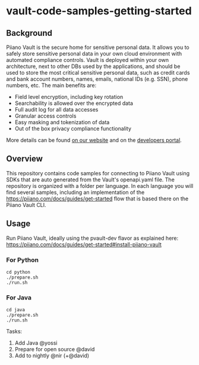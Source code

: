 # vault-code-samples-getting-started
## Background
Piiano Vault is the secure home for sensitive personal data. It allows you to safely store sensitive personal data in your own cloud environment with
automated compliance controls.
Vault is deployed within your own architecture, next to other DBs used by the applications, and should be used to store the most critical sensitive personal data, such as credit cards and bank account numbers, names, emails, national IDs (e.g. SSN), phone numbers, etc.
The main benefits are:
- Field level encryption, including key rotation
- Searchability is allowed over the encrypted data
- Full audit log for all data accesses
- Granular access controls
- Easy masking and tokenization of data
- Out of the box privacy compliance functionality

More details can be found [on our website](https://piiano.com/pii-data-privacy-vault/) and on the [developers portal](https://piiano.com/docs/).

## Overview

This repository contains code samples for connecting to Piiano Vault using SDKs that are auto generated from the Vault's openapi.yaml file. 
The repository is organized with a folder per language. In each language you will find several samples, including an implementation of the https://piiano.com/docs/guides/get-started flow that is based there on the Piiano Vault CLI.

## Usage

Run Piiano Vault, ideally using the pvault-dev flavor as explained here: https://piiano.com/docs/guides/get-started#install-piiano-vault

### For Python
```
cd python
./prepare.sh
./run.sh
```
### For Java
```
cd java
./prepare.sh
./run.sh
```

Tasks:
1. Add Java @yossi
2. Prepare for open source @david
3. Add to nightly @nir (+@david)

